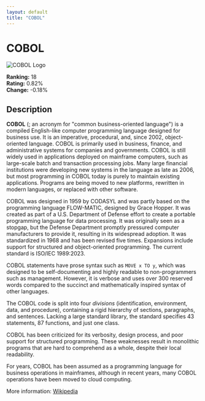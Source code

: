 ```yaml
---
layout: default
title: "COBOL"
---
```

# COBOL

![COBOL Logo](https://upload.wikimedia.org/wikipedia/commons/thumb/2/27/COBOL_Report_Apr60.djvu/page1-500px-COBOL_Report_Apr60.djvu.jpg)

**Ranking:** 18  
**Rating:** 0.82%  
**Change:** -0.18%

## Description

<p class="mw-empty-elt">

</p>

<p><b>COBOL</b> (<span></span>; an acronym for "common business-oriented language") is a compiled English-like computer programming language designed for business use. It is an imperative, procedural, and, since 2002, object-oriented language. COBOL is primarily used in business, finance, and administrative systems for companies and governments. COBOL is still widely used in applications deployed on mainframe computers, such as large-scale batch and transaction processing jobs. Many large financial institutions were developing new systems in the language as late as 2006, but most programming in COBOL today is purely to maintain existing applications. Programs are being moved to new platforms, rewritten in modern languages, or replaced with other software.
</p><p>COBOL was designed in 1959 by CODASYL and was partly based on the programming language FLOW-MATIC, designed by Grace Hopper. It was created as part of a U.S. Department of Defense effort to create a portable programming language for data processing. It was originally seen as a stopgap, but the Defense Department promptly pressured computer manufacturers to provide it, resulting in its widespread adoption. It was standardized in 1968 and has been revised five times. Expansions include support for structured and object-oriented programming. The current standard is ISO/IEC 1989:2023.
</p><p>COBOL statements have prose syntax such as <code class="mw-highlight mw-highlight-lang-cobolfree mw-content-ltr" style="" dir="ltr"><span>MOVE</span><span> </span><span>x</span><span> </span><span>TO</span><span> </span><span>y</span></code>, which was designed to be self-documenting and highly readable <span>to non-programmers such as management</span>. However, it is verbose and uses over 300 reserved words compared to the succinct and mathematically inspired syntax of other languages.
</p><p>The COBOL code is split into four <i>divisions</i> (identification, environment, data, and procedure), containing a rigid hierarchy of sections, paragraphs, and sentences. Lacking a large standard library, the standard specifies 43 statements, 87 functions, and just one class.
</p><p>COBOL has been criticized for its verbosity, design process, and poor support for structured programming. These weaknesses result in monolithic programs that are hard to comprehend as a whole, despite their local readability.
</p><p>For years, COBOL has been assumed as a programming language for business operations in mainframes, although in recent years, many COBOL operations have been moved to cloud computing.
</p>

More information: [Wikipedia](https://en.wikipedia.org/wiki/COBOL)
